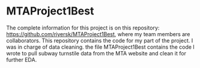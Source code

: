 # MTAProject1Best

The complete information for this project is on this repository: https://github.com/riyersk/MTAProject1Best, where my team members are collaborators.  This repository contains the code for my part of the project.  I was in charge of data cleaning.  the file MTAProject1Best contains the code I wrote to pull subway turnstile data from the MTA website and clean it for further EDA.
  

